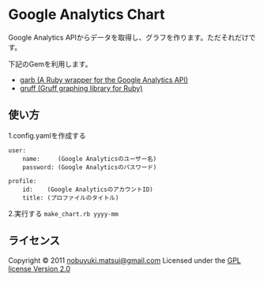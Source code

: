 Google Analytics Chart
======================
Google Analytics APIからデータを取得し、グラフを作ります。ただそれだけです。  

下記のGemを利用します。

* [garb (A Ruby wrapper for the Google Analytics API)](https://github.com/vigetlabs/garb)
* [gruff (Gruff graphing library for Ruby)](https://github.com/topfunky/gruff)

使い方
------
1.config.yamlを作成する  

    user:
        name:     (Google Analyticsのユーザー名)
        password: (Google Analyticsのパスワード)
    
    profile:
        id:    (Google AnalyticsのアカウントID)
        title: (プロファイルのタイトル)

2.実行する
`make_chart.rb yyyy-mm`

ライセンス
----------
Copyright &copy; 2011 nobuyuki.matsui@gmail.com
Licensed under the [GPL license Version 2.0][GPL]

[GPL]: http://www.gnu.org/licenses/gpl.html
